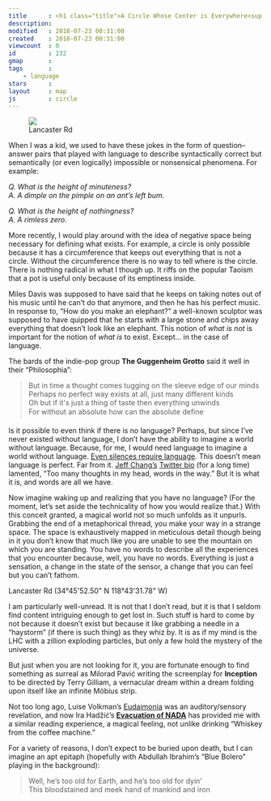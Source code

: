 ```yaml
---
title      : <h1 class="title">A Circle Whose Center is Everywhere<sup id="punkish-fnref:1"><a href="#punkish-fn:1" rel="footnote">1</a></sup></h1>
description: 
modified   : 2018-07-23 00:31:00
created    : 2018-07-23 00:31:00
viewcount  : 0
id         : 232
gmap       : 
tags       :
    - language
stars      : 
layout     : map
js         : circle
---
```


<figure>
    <img src="lancaster-rd.jpg">
    <figcaption>Lancaster Rd</figcaption>
</figure>

When I was a kid, we used to have these jokes in the form of question–answer pairs that played with language to describe syntactically correct but semantically (or even logically) impossible or nonsensical phenomena. For example:

*Q. What is the height of minuteness?*  
*A. A dimple on the pimple on an ant’s left bum.*

*Q. What is the height of nothingness?*  
*A. A rimless zero.*

More recently, I would play around with the idea of negative space being necessary for defining what exists. For example, a circle is only possible because it has a circumference that keeps out everything that is not a circle. Without the circumference there is no way to tell where is the circle. There is nothing radical in what I though up. It riffs on the popular Taoism that a pot is useful only because of its emptiness inside.

Miles Davis was supposed to have said that he keeps on taking notes out of his music until he can’t do that anymore, and then he has his perfect music. In response to, “How do you make an elephant?” a well-known sculptor was supposed to have quipped that he starts with a large stone and chips away everything that doesn’t look like an elephant. This notion of *what is not* is important for the notion of *what is* to exist. Except… in the case of language.

The bards of the indie-pop group **The Guggenheim Grotto** said it well in their “Philosophia”:

> But in time a thought comes tugging on the sleeve edge of our minds  
> Perhaps no perfect way exists at all, just many different kinds  
> Oh but if it's just a thing of taste then everything unwinds  
> For without an absolute how can the absolute define  

Is it possible to even think if there is no language? Perhaps, but since I’ve never existed without language, I don’t have the ability to imagine a world without language. Because, for me, I would need language to imagine a world without language. [Even silences require language](/Talking-in-Silences). This doesn’t mean language is perfect. Far from it. [Jeff Chang’s](https://www.jeffchang.net) [Twitter bio](https://twitter.com/zentronix) (for a long time) lamented, “Too many thoughts in my head, words in the way.” But it is what it is, and words are all we have.

Now imagine waking up and realizing that you have no language? (For the moment, let’s set aside the technicality of how you would realize that.) With this conceit granted, a magical world not so much unfolds as it unpurls. Grabbing the end of a metaphorical thread, you make your way in a strange space. The space is exhaustively mapped in meticulous detail though being in it you don’t know that much like you are unable to see the mountain on which you are standing. You have no words to describe all the experiences that you encounter because, well, you have no words. Everything is just a sensation, a change in the state of the sensor, a change that you can feel but you can’t fathom.

<div id="map"></div>
Lancaster Rd (34°45'52.50" N 118°43'31.78" W)

I am particularly well-unread. It is not that I don’t read, but it is that I seldom find content intriguing enough to get lost in. Such stuff is hard to come by not because it doesn’t exist but because it like grabbing a needle in a “haystorm” (if there is such thing) as they whiz by. It is as if my mind is the LHC with a zillion exploding particles, but only a few hold the mystery of the universe.

But just when you are not looking for it, you are fortunate enough to find something as surreal as Milorad Pavić writing the screenplay for **Inception** to be directed by Terry Gilliam, a vernacular dream within a dream folding upon itself like an infinite Möbius strip. 

Not too long ago, Luise Volkman’s [Eudaimonia](/Eudaimonia) was an auditory/sensory revelation, and now Ira Hadžić’s [**Evacuation of NADA**](http://irahadzic.com/evacuation-of-nada) has provided me with a similar reading experience, a magical feeling, not unlike drinking “Whiskey from the coffee machine.”

For a variety of reasons, I don’t expect to be buried upon death, but I can imagine an apt epitaph (hopefully with Abdullah Ibrahim’s “Blue Bolero” playing in the background):

> Well, he’s too old for Earth, and he’s too old for dyin’  
> This bloodstained and meek hand of mankind and iron

[^1]: The title of this post is taken from a phrase from the book. The full phrase is "Circle whose center is everywhere and whose circumference nowhere."